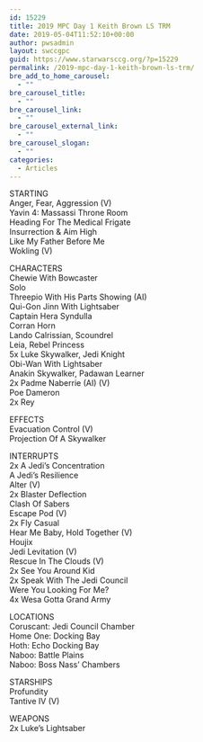 ```yaml
---
id: 15229
title: 2019 MPC Day 1 Keith Brown LS TRM
date: 2019-05-04T11:52:10+00:00
author: pwsadmin
layout: swccgpc
guid: https://www.starwarsccg.org/?p=15229
permalink: /2019-mpc-day-1-keith-brown-ls-trm/
bre_add_to_home_carousel:
  - ""
bre_carousel_title:
  - ""
bre_carousel_link:
  - ""
bre_carousel_external_link:
  - ""
bre_carousel_slogan:
  - ""
categories:
  - Articles
---
```

STARTING  
Anger, Fear, Aggression (V)  
Yavin 4: Massassi Throne Room  
Heading For The Medical Frigate  
Insurrection & Aim High  
Like My Father Before Me  
Wokling (V)

CHARACTERS  
Chewie With Bowcaster  
Solo  
Threepio With His Parts Showing (AI)  
Qui-Gon Jinn With Lightsaber  
Captain Hera Syndulla  
Corran Horn  
Lando Calrissian, Scoundrel  
Leia, Rebel Princess  
5x Luke Skywalker, Jedi Knight  
Obi-Wan With Lightsaber  
Anakin Skywalker, Padawan Learner  
2x Padme Naberrie (AI) (V)  
Poe Dameron  
2x Rey

EFFECTS  
Evacuation Control (V)  
Projection Of A Skywalker

INTERRUPTS  
2x A Jedi&#8217;s Concentration  
A Jedi&#8217;s Resilience  
Alter (V)  
2x Blaster Deflection  
Clash Of Sabers  
Escape Pod (V)  
2x Fly Casual  
Hear Me Baby, Hold Together (V)  
Houjix  
Jedi Levitation (V)  
Rescue In The Clouds (V)  
2x See You Around Kid  
2x Speak With The Jedi Council  
Were You Looking For Me?  
4x Wesa Gotta Grand Army

LOCATIONS  
Coruscant: Jedi Council Chamber  
Home One: Docking Bay  
Hoth: Echo Docking Bay  
Naboo: Battle Plains  
Naboo: Boss Nass&#8217; Chambers

STARSHIPS  
Profundity  
Tantive IV (V)

WEAPONS  
2x Luke&#8217;s Lightsaber